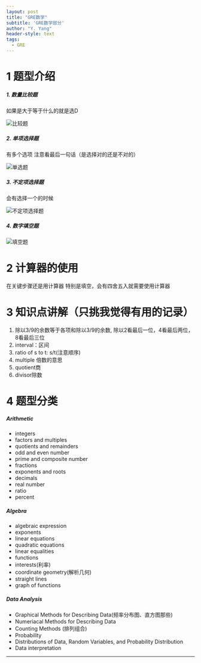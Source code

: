 ```yaml
---
layout: post
title: "GRE数学"
subtitle: 'GRE数学部分'
author: "Y. Yang"
header-style: text
tags:
  - GRE
---
```


# 1 题型介绍
##### 1. 数量比较题
如果是大于等于什么的就是选D

![比较题](https://upload-images.jianshu.io/upload_images/7602326-1766e5a6976ed7b1.png?imageMogr2/auto-orient/strip%7CimageView2/2/w/440)

##### 2. 单项选择题
有多个选项
注意看最后一句话（是选择对的还是不对的）

![单选题](https://upload-images.jianshu.io/upload_images/7602326-08ac915d3f553af7.png?imageMogr2/auto-orient/strip%7CimageView2/2/w/440)

##### 3. 不定项选择题
会有选择一个的时候

![不定项选择题](https://upload-images.jianshu.io/upload_images/7602326-386b52f400240623.png?imageMogr2/auto-orient/strip%7CimageView2/2/w/440)

##### 4. 数字填空题
![填空题](https://upload-images.jianshu.io/upload_images/7602326-49500cf18cea222d.png?imageMogr2/auto-orient/strip%7CimageView2/2/w/440)

# 2 计算器的使用
在关键步骤还是用计算器
特别是填空，会有四舍五入就需要使用计算器

# 3 知识点讲解（只挑我觉得有用的记录）
1. 除以3/9的余数等于各项和除以3/9的余数, 除以2看最后一位，4看最后两位，8看最后三位
2. interval：区间
3. ratio of s to t: s/t(注意顺序)
4. multiple 倍数的意思
5. quotient商
6. divisor除数


# 4 题型分类
##### Arithmetic
- integers
- factors and multiples
- quotients and remainders 
- odd and even number
- prime and composite number
- fractions
- exponents and roots
- decimals
- real number
- ratio
- percent

##### Algebra
- algebraic expression
- exponents
- linear equations
- quadratic equations
- linear equalities
- functions
- interests(利率)
- coordinate geometry(解析几何)
- straight lines
- graph of functions

##### Data Analysis
- Graphical Methods for Describing Data(频率分布图、直方图那些)
- Numeriacal Methods for Describing Data
- Counting Methods (排列组合)
- Probability
- Distributions of Data, Random Variables, and Probability Distribution
- Data interpretation

---
